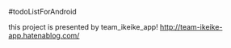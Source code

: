#todoListForAndroid

this project is presented by team_ikeike_app!
http://team-ikeike-app.hatenablog.com/